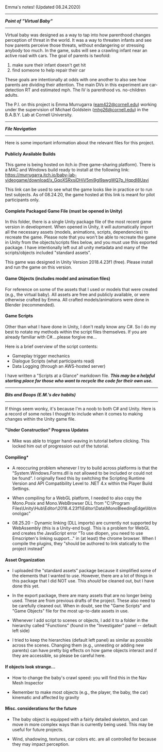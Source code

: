 Emma's notes! (Updated 08.24.2020)

*****************************
***Point of "Virtual Baby"***
*****************************
Virtual baby was designed as a way to tap into how parenthood changes
perception of threat in the world. It was a way to threaten infants 
and see how parents perceive those threats, without endangering or
stressing anybody too much. In the game, subs will see a crawling infant 
near an active road with cars. The goal of parents is twofold: 

1. make sure their infant doesn't get hit 
2. find someone to help repair their car

These goals are intentionally at odds with one another to also see
how parents are dividing their attention. The main DVs in this experiment 
are car-detection RT and estimated mph. The IV is parenthood vs. no-children adults.


The P.I. on this project is Emma Murrugarra (eam422@cornell.edu) working under the supervision
of Michael Goldstein (mhg26@cornell.edu) in the B.A.B.Y. Lab at Cornell University. 


****************
***File Navigation***
****************
Here is some important information about the relevant files for this project.

#### **Publicly Available Builds**
This game is being hosted on itch.io (free game-sharing platform). There is a MAC and Windows
build ready to install at the following link: 
https://murrugarra.itch.io/baby-lab-videogame/download/x_GqoXSRxsiDHiV5mi9gl9awgWQ7p_HqpdI8Uavi

This link can be used to see what the game looks like in practice or to run test subjects. 
As of 08.24.20, the game hosted at this link is meant for pilot participants only.

#### **Complete Packaged Game File (must be opened in Unity)**
In this folder, there is a single Unity package file of the most recent game version in development. 
When opened in Unity, it will automatically import all the necessary assets (models, animations, 
scripts, dependencies) to recreate the game. Please note that you won't be able to recreate the game 
in Unity from the objects/scripts files below, and you must use this exported package. I have intentionally
left out all unity metadata and many of the scripts/objects included "standard assets". 

This game was designed in Unity Version 2018.4.23f1 (free). Please install and run the game on this version.

#### **Game Objects (includes model and animation files)**
For reference on some of the assets that I used or models that were created (e.g., the virtual baby).
All assets are free and publicly available, or were otherwise crafted by Emma. All crafted
models/animations were done in Blender (recommended). 

#### **Game Scripts**
Other than what I have done in Unity, I don't really know any C#. So I do my best to notate my methods
within the script files themselves. If you are already familiar with C#....please forgive me...

Here is a brief overview of the script contents:
* Gameplay trigger mechanics 
* Dialogue Scripts (what participants read)
* Data Logging (through an AWS-hosted server) 

I have written a "Scripts at a Glance" markdown file. ***This may be a helpful starting place for those
who want to recycle the code for their own use.***


*************************************
***Bits and Boops (E.M.'s dev habits)***
*************************************
If things seem wonky, it's because I'm a noob to both C# and Unity. Here is a record of some 
notes I thought to include when it comes to making changes within the Unity game file. 

#### **"Under Construction" Progress Updates**
* Mike was able to trigger hand-waving in tutorial before clicking. This locked him out of progression out of the tutorial.


#### **Compiling***
* A reoccuring problem whenever I try to build across platforms is that the "System.Windows.Forms.dll is not allowed to be included or could not be found". I originally fixed this by switching the Scripting Runtime Version and API Compatibility Level to .NET 4.x within the Player Build Settings.

* When compiling for a WebGL platform, I needed to also copy the Mono.Posix and Mono.WebBrowser DLL from
"C:\Program Files\Unity\Hub\Editor\2018.4.23f1\Editor\Data\MonoBleedingEdge\lib\mono\gac"

* 08.25.20 - Dynamic linking (DLL imports) are currently not supported by WebAssembly (this is a Unity-end bug). This is a problem for WebGL and creates the JavaScript error "To use dlopen, you need to use Emscripten's linking support..." in (at least) the chrome browser. When I compile the plugins, they "should be authored to link statically to the project instead"


#### **Asset Organization** 
* I uploaded the "standard assets" package because it simplified some of the elements that I wanted to use. 
However, there are a lot of things in this package that I did NOT use. This *should* be cleaned out, but I have done this yet.

* In the export package, there are many assets that are no longer being used. These are from previous
drafts of the project. These also need to be carefully cleaned out. When in doubt, see the "Game Scripts"
and "Game Objects" file for the most up-to-date assets in use. 

* Whenever I add script to scenes or objects, I add it to a folder in the hierarchy called "Functions"
(found in the "Investigater" panel -- default left side)

* I tried to keep the hierarchies (default left panel) as similar as possible across the scenes. 
Changing them (e.g., unnesting or adding new parents) can have pretty big effects on how 
game objects interact and if they are accessible, so please be careful here.


#### **If objects look strange...**
* How to change the baby's crawl speed: you will find this in the Nav Mesh Inspector

* Remember to make most objects (e.g., the player, the baby, the car) kinematic and affected by gravity

#### **Misc. considerations for the future**
* The baby object is equipped with a fairly detailed skeleton, and can move
in more complex ways than is currently being used. This may be useful for future projects.

* Wind, shadowing, textures, car colors etc. are all controlled for because they may impact perception.

